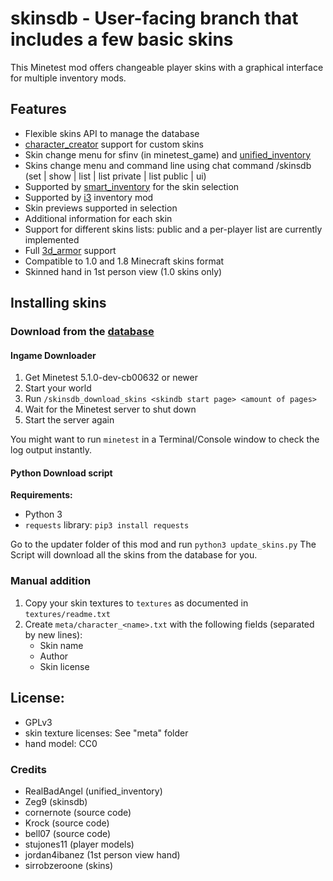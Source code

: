 # skinsdb - User-facing branch that includes a few basic skins

This Minetest mod offers changeable player skins with a graphical interface for multiple inventory mods.

## Features

- Flexible skins API to manage the database
- [character_creator](https://github.com/minetest-mods/character_creator) support for custom skins
- Skin change menu for sfinv (in minetest_game) and [unified_inventory](https://forum.minetest.net/viewtopic.php?t=12767)
- Skins change menu and command line using chat command /skinsdb (set | show | list | list private | list public | ui)
- Supported by [smart_inventory](https://forum.minetest.net/viewtopic.php?t=16597) for the skin selection
- Supported by [i3](https://github.com/minetest-mods/i3) inventory mod
- Skin previews supported in selection
- Additional information for each skin
- Support for different skins lists: public and a per-player list are currently implemented
- Full [3d_armor](https://forum.minetest.net/viewtopic.php?t=4654) support
- Compatible to 1.0 and 1.8 Minecraft skins format
- Skinned hand in 1st person view (1.0 skins only)


## Installing skins

### Download from the [database](http://minetest.fensta.bplaced.net/)

#### Ingame Downloader

1) Get Minetest 5.1.0-dev-cb00632 or newer
2) Start your world
3) Run `/skinsdb_download_skins <skindb start page> <amount of pages>`
4) Wait for the Minetest server to shut down
5) Start the server again

You might want to run `minetest` in a Terminal/Console window to check the log output instantly.

#### Python Download script

**Requirements:**

 * Python 3
 * `requests` library: `pip3 install requests`

Go to the updater folder of this mod and run `python3 update_skins.py`
The Script will download all the skins from the database for you.

### Manual addition

1) Copy your skin textures to `textures` as documented in `textures/readme.txt`
2) Create `meta/character_<name>.txt` with the following fields (separated by new lines):
    * Skin name
    * Author
    * Skin license


## License:
- GPLv3
- skin texture licenses: See "meta" folder
- hand model: CC0

### Credits

- RealBadAngel (unified_inventory)
- Zeg9 (skinsdb)
- cornernote (source code)
- Krock (source code)
- bell07 (source code)
- stujones11 (player models)
- jordan4ibanez (1st person view hand)
- sirrobzeroone (skins)
